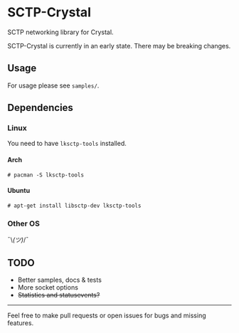 # SCTP-Crystal

SCTP networking library for Crystal.

SCTP-Crystal is currently in an early state.
There may be breaking changes.

## Usage

For usage please see `samples/`.

## Dependencies
### Linux
You need to have `lksctp-tools` installed.
#### Arch
`# pacman -S lksctp-tools`
#### Ubuntu
`# apt-get install libsctp-dev lksctp-tools`

### Other OS
¯\\_(ツ)_/¯
<!--
 :shrug: would be better.
-->
## TODO
- Better samples, docs & tests
- More socket options
- ~~Statistics and statusevents?~~

---

Feel free to make pull requests or open issues for bugs and missing features.
